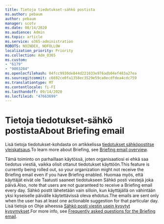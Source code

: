 ```yaml
---
title: Tietoja tiedotukset-sähkö postista
ms.author: pebaum
author: pebaum
manager: scotv
ms.date: 08/14/2020
ms.audience: Admin
ms.topic: article
ms.service: o365-administration
ROBOTS: NOINDEX, NOFOLLOW
localization_priority: Priority
ms.collection: Adm_O365
ms.custom:
- "6179"
- "9003284"
ms.openlocfilehash: 04fcc9930de844d221033e976adb04ef483a27ea
ms.sourcegitcommit: c6692ce0fa1358ec3529e59ca0ecdfdea4cdc759
ms.translationtype: MT
ms.contentlocale: fi-FI
ms.lasthandoff: 09/14/2020
ms.locfileid: "47663699"
---
```

# <a name="about-briefing-email"></a><span data-ttu-id="a8a53-102">Tietoja tiedotukset-sähkö postista</span><span class="sxs-lookup"><span data-stu-id="a8a53-102">About Briefing email</span></span>

<span data-ttu-id="a8a53-103">Lisä tietoja tiedotukset-kohdasta on artikkelissa [tiedotukset sähköpostitse yleiskatsaus](https://docs.microsoft.com/briefing/be-overview).</span><span class="sxs-lookup"><span data-stu-id="a8a53-103">To learn more about Briefing, see [Briefing email overview](https://docs.microsoft.com/briefing/be-overview).</span></span>  

<span data-ttu-id="a8a53-104">Tämä toiminto on parhaillaan käytössä, joten organisaatiosi ei ehkä saa tiedotus viestiä, vaikka olisit ottanut tiedotukset käyttöön.</span><span class="sxs-lookup"><span data-stu-id="a8a53-104">This feature is currently being rolled out, so your organization might not receive the Briefing email even if you have Briefing enabled.</span></span> <span data-ttu-id="a8a53-105">Huomaa myös, että käyttäjät eivät ole Taatusti saaneet tiedotukseen Sähkö posti viestejä joka päivä.</span><span class="sxs-lookup"><span data-stu-id="a8a53-105">Also, note that users are not guaranteed to receive a Briefing email every day.</span></span> <span data-ttu-id="a8a53-106">Sähkö postit lähetetään vain silloin, kun käyttäjällä on vähintään yksi kyseiselle päivälle käytettävissä oleva ehdotus.</span><span class="sxs-lookup"><span data-stu-id="a8a53-106">The emails are sent only when the user has at least one actionable suggestion for that particular day.</span></span> <span data-ttu-id="a8a53-107">Lisä tietoja on Ohje aiheessa [Sähkö posti viestin usein kysytyt kysymykset](https://docs.microsoft.com/briefing/be-faqs).</span><span class="sxs-lookup"><span data-stu-id="a8a53-107">For more info, see [Frequently asked questions for the Briefing email](https://docs.microsoft.com/briefing/be-faqs).</span></span>